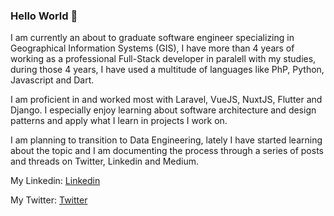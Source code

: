 ### Hello World 👋

I am currently an about to graduate software engineer specializing in Geographical Information Systems (GIS), I have more than 4 years of working as a professional Full-Stack developer in paralell with my studies, during those 4 years, I have used a multitude of languages like PhP, Python, Javascript and Dart.

I am proficient in and worked most with Laravel, VueJS, NuxtJS, Flutter and Django. I especially enjoy learning about software architecture and design patterns and apply what I learn in projects I work on.

I am planning to transition to Data Engineering, lately I have started learning about the topic and I am documenting the process through a series of posts and threads on Twitter, Linkedin and Medium.

My Linkedin: [Linkedin](https://www.linkedin.com/in/hamza-mogni/)

My Twitter: [Twitter](https://twitter.com/hamza_mogni)



<!--
**hamzamogni/hamzamogni** is a ✨ _special_ ✨ repository because its `README.md` (this file) appears on your GitHub profile.

Here are some ideas to get you started:

- 🔭 I’m currently working on ...
- 🌱 I’m currently learning ...
- 👯 I’m looking to collaborate on ...
- 🤔 I’m looking for help with ...
- 💬 Ask me about ...
- 📫 How to reach me: ...
- 😄 Pronouns: ...
- ⚡ Fun fact: ...
-->
